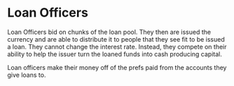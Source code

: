 # Loan Officers

Loan Officers bid on chunks of the loan pool.  They then are issued the currency and are able to distribute it to people that they see fit to be issued a loan.  They cannot change the interest rate.  Instead, they compete on their ability to help the issuer turn the loaned funds into cash producing capital.

Loan officers make their money off of the prefs paid from the accounts they give loans to.
